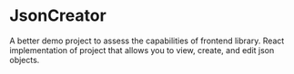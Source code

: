 # JsonCreator
 A better demo project to assess the capabilities of frontend library. React implementation of project that allows you to view, create, and edit json objects.
